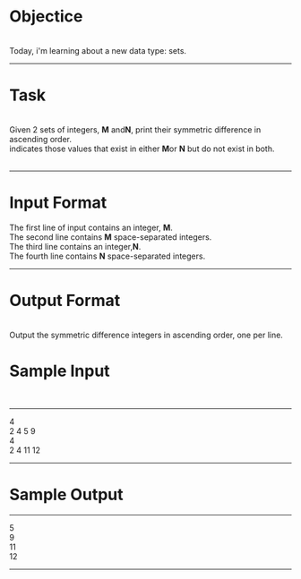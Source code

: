<h1>Objectice</h1><br>
Today, i'm learning about a new data type: sets.<br>
<hr>
<h1>Task</h1><br>
Given 2 sets of integers, <b>M</b> and<b>N</b>, print their symmetric difference in ascending order.<br>
indicates those values that exist in either <b>M</b>or <b>N</b> but do not exist in both.<br>
<br>
<hr>
<h1>Input Format</h1>
The first line of input contains an integer, <b>M</b>. <br>
The second line contains <b>M</b> space-separated integers. </br>
The third line contains an integer,<b>N</b>. <br>
The fourth line contains <b>N</b> space-separated integers.<br>
<hr>
<h1>Output Format</h1><br>
Output the symmetric difference integers in ascending order, one per line.<br>
<h1>Sample Input</h1><br>
<hr>
4<br>
2 4 5 9<br>
4<br>
2 4 11 12<br>
<hr>
<h1>Sample Output</h1>
<hr>
5<br>
9<br>
11<br>
12<br>
<hr>
